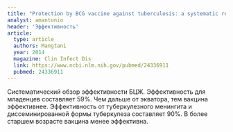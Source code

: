 ```yaml
---
title: "Protection by BCG vaccine against tuberculosis: a systematic review of randomized controlled trials"
analyst: amantonio
header: 'Эффективность'
article:
  type: article
  authors: Mangtani
  year: 2014
  magazine: Clin Infect Dis
  link: https://www.ncbi.nlm.nih.gov/pubmed/24336911
  pubmed: 24336911
---
```


Систематический обзор эффективности БЦЖ. Эффективность для младенцев составляет 59%. Чем дальше от экватора, тем вакцина эффективнее. Эффективность от туберкулезного менингита и диссеминированной формы туберкулеза составляет 90%. В более старшем возрасте вакцина менее эффективна.
